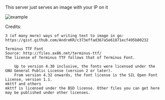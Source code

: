 This server just serves an image with your IP on it

![example](https://coolpng.herokuapp.com/cat.png)

Credits:

```
3 (of many more) ways of writing text to image in go: https://gist.github.com/AndreKR/c373effad367a5e61871ecf495b80232

Terminus TTF Font
Source: http://files.ax86.net/terminus-ttf/
The license of Terminus TTF follows that of Terminus Font.

    Up to version 4.30 inclusive, the fonts were licensed under the GNU General Public License (version 2 or later).
    From version 4.32 onwards, the font license is the SIL Open Font License, version 1.1.
mkttf and others
mkttf is licensed under the BSD license. Other files you can get here may be published under other licenses. 
```

